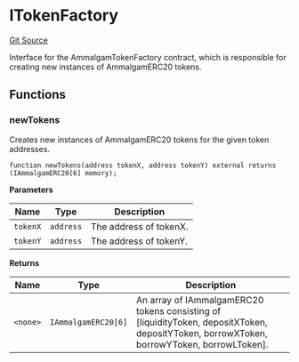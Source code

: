 # ITokenFactory
[Git Source](https://github.com/Ammalgam-Protocol/core-v1/blob/6642ecf302d69320796403bcb5da0c96165f00bd/contracts/interfaces/factories/ITokenFactory.sol)

Interface for the AmmalgamTokenFactory contract, which is responsible for creating new instances of AmmalgamERC20 tokens.


## Functions
### newTokens

Creates new instances of AmmalgamERC20 tokens for the given token addresses.


```solidity
function newTokens(address tokenX, address tokenY) external returns (IAmmalgamERC20[6] memory);
```
**Parameters**

|Name|Type|Description|
|----|----|-----------|
|`tokenX`|`address`|The address of tokenX.|
|`tokenY`|`address`|The address of tokenY.|

**Returns**

|Name|Type|Description|
|----|----|-----------|
|`<none>`|`IAmmalgamERC20[6]`|An array of IAmmalgamERC20 tokens consisting of [liquidityToken, depositXToken, depositYToken, borrowXToken, borrowYToken, borrowLToken].|


